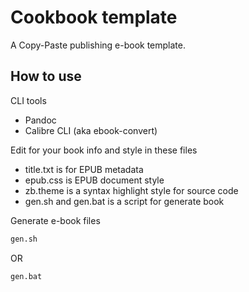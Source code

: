 # Cookbook template

A Copy-Paste publishing e-book template.

## How to use 

CLI tools

 * Pandoc
 * Calibre CLI (aka ebook-convert)

Edit for your book info and style in these files

 * title.txt is for EPUB metadata
 * epub.css is EPUB document style
 * zb.theme is a syntax highlight style for source code
 * gen.sh and gen.bat is a script for generate book

Generate e-book files

```bash
gen.sh
```

OR

```cmd
gen.bat
```